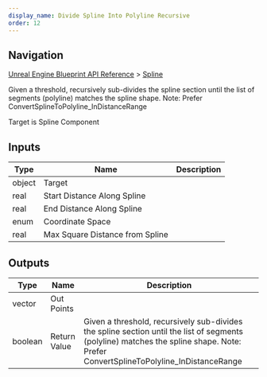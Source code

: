 ```yaml
---
display_name: Divide Spline Into Polyline Recursive
order: 12
---
```

## Navigation

[Unreal Engine Blueprint API Reference](https://dev.epicgames.com/documentation/en-us/unreal-engine/BlueprintAPI) > [Spline](https://dev.epicgames.com/documentation/en-us/unreal-engine/BlueprintAPI/Spline)

Given a threshold, recursively sub-divides the spline section until the list of segments (polyline) matches the spline shape. Note: Prefer ConvertSplineToPolyline_InDistanceRange

Target is Spline Component

## Inputs

| Type | Name | Description |
| --- | --- | --- |
| object | Target |  |
| real | Start Distance Along Spline |  |
| real | End Distance Along Spline |  |
| enum | Coordinate Space |  |
| real | Max Square Distance from Spline |  |

## Outputs

| Type | Name | Description |
| --- | --- | --- |
| vector | Out Points |  |
| boolean | Return Value | Given a threshold, recursively sub-divides the spline section until the list of segments (polyline) matches the spline shape. Note: Prefer ConvertSplineToPolyline_InDistanceRange |
